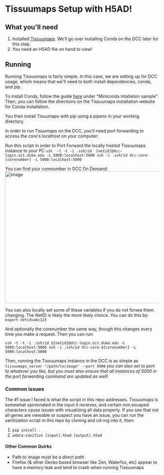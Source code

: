 # Tissuumaps Setup with H5AD!

## What you'll need
1. Installed [Tissuumaps](https://tissuumaps.github.io/installation/). We'll go over installing Conda on the DCC later for this step.
2. You need an H5AD file on hand to view!


## Running
Running Tissuumaps is fairly simple. In this case, we are setting up for DCC usage, which means that we'll need to both install dependencies, conda, and pip.

To install Conda, follow the guide [here](https://oit-rc.pages.oit.duke.edu/rcsupportdocs/software/user/#miniconda-installation-sample) under "Miniconda intallation sample". Then, you can follow the directions on the Tissuumaps installation website for Conda installation. 

You then install Tisuumaps with pip using a pipenv in your working directory.

In order to run Tisuumaps on the DCC, you'll need port forwarding to access the core's localhost on your computer:

Run this script in order to Port Forward the locally hosted Tissuumaps instance to your PC
`ssh  -t -t -i .ssh/id  [netid]@dcc-login.oit.duke.edu -L 5000:localhost:5000 ssh -i .ssh/id dcc-core-[corenumber] -L 5000:localhost:5000`

You can find your corenumber in DCC On Demand:
<img width="977" height="431" alt="image" src="https://github.com/user-attachments/assets/16461a0e-ec0a-4962-b4bc-35538c523ced" />

You can also locally set some of these variables if you do not forsee them changing. The NetID is likely the more likely choice. You can do this by:
`export netid=abc123`

And optionally the corenumber the same way, though this changes every time you make a request. Then you can run:

`ssh -t -t -i .ssh/id ${netid}@dcc-login.oit.duke.edu -L 5000:localhost:5000 ssh -i .ssh/id dcc-core-${corenumber} -L 5000:localhost:5000`


Then, running the Tissuumaps instance in the DCC is as simple as `tissuumaps_server "/path/to/image" --port 5000` *you can also set to port to whatever you like, but you must also ensure that all instances of 5000 in the port forwarding command are updated as well!*


### Common issues
The #1 issue I faced is what the script in this repo addresses. Tissuumaps is somewhat opinionated in the input it recieves, and certain non escaped characters cause issues with visualizing all data properly. If you see that not all genes are viewable or suspect you have an issue, you can run the sanitization script in this repo by cloning and cd-ing into it, then:

1. `pip install .`
2. `adata-sanitize [input].h5ad [output].h5ad`

#### Other Common Quirks
- Path to image must be a *direct path*
- Firefox (& other Gecko based browser like Zen, Waterfox, etc) appear to have a memory leak and tend to crash when running Tissuumaps
